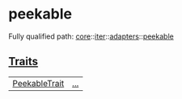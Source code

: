 # peekable

Fully qualified path: [core](./core.md)::[iter](./core-iter.md)::[adapters](./core-iter-adapters.md)::[peekable](./core-iter-adapters-peekable.md)


[Traits](./core-iter-adapters-peekable-traits.md)
 ---
| | |
|:---|:---|
| [PeekableTrait](./core-iter-adapters-peekable-PeekableTrait.md) | [...](./core-iter-adapters-peekable-PeekableTrait.md) |
